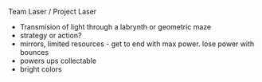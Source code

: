 Team Laser / Project Laser

- Transmision of light through a labrynth or geometric maze
- strategy or action?
- mirrors, limited resources - get to end with max power.  lose power with bounces
- powers ups collectable
- bright colors
